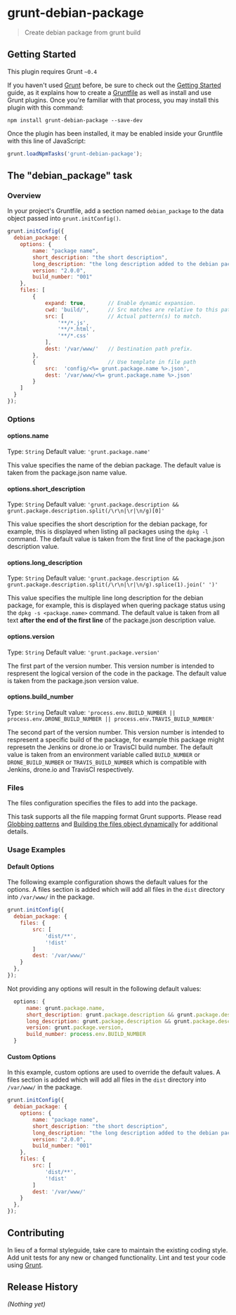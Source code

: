 # grunt-debian-package

> Create debian package from grunt build

## Getting Started
This plugin requires Grunt `~0.4`

If you haven't used [Grunt](http://gruntjs.com/) before, be sure to check out the [Getting Started](http://gruntjs.com/getting-started) guide, as it explains how to create a [Gruntfile](http://gruntjs.com/sample-gruntfile) as well as install and use Grunt plugins. Once you're familiar with that process, you may install this plugin with this command:

```shell
npm install grunt-debian-package --save-dev
```

Once the plugin has been installed, it may be enabled inside your Gruntfile with this line of JavaScript:

```js
grunt.loadNpmTasks('grunt-debian-package');
```

## The "debian_package" task

### Overview
In your project's Gruntfile, add a section named `debian_package` to the data object passed into `grunt.initConfig()`. 

```js
grunt.initConfig({
  debian_package: {
    options: {
        name: "package name",
        short_description: "the short description",
        long_description: "the long description added to the debian package",
        version: "2.0.0",
        build_number: "001"
    },
    files: [
        {
            expand: true,       // Enable dynamic expansion.
            cwd: 'build/',      // Src matches are relative to this path.
            src: [              // Actual pattern(s) to match.
                '**/*.js',
                '**/*.html',
                '**/*.css'
            ],
            dest: '/var/www/'   // Destination path prefix.
        },
        {                       // Use template in file path
            src:  'config/<%= grunt.package.name %>.json', 
            dest: '/var/www/<%= grunt.package.name %>.json'
        }
    ]
  }
});
```

### Options

#### options.name
Type: `String`
Default value: `'grunt.package.name'`

This value specifies the name of the debian package.  The default value is taken from the package.json name value.

#### options.short_description
Type: `String`
Default value: `'grunt.package.description && grunt.package.description.split(/\r\n|\r|\n/g)[0]'`

This value specifies the short description for the debian package, for example, this is displayed when listing all packages using the `dpkg -l` command.  The default value is taken from the first line of the package.json description value.

#### options.long_description
Type: `String`
Default value: `'grunt.package.description && grunt.package.description.split(/\r\n|\r|\n/g).splice(1).join(' ')'`

This value specifies the multiple line long description for the debian package, for example, this is displayed when quering package status using the `dpkg -s <package.name>` command.  The default value is taken from all text **after the end of the first line** of the package.json description value.

#### options.version
Type: `String`
Default value: `'grunt.package.version'`

The first part of the version number.  This version number is intended to respresent the logical version of the code in the package.  The default value is taken from the package.json version value.

#### options.build_number
Type: `String`
Default value: `'process.env.BUILD_NUMBER || process.env.DRONE_BUILD_NUMBER || process.env.TRAVIS_BUILD_NUMBER'`

The second part of the version number.  This version number is intended to respresent a specific build of the package, for example this package might represetn the Jenkins or drone.io or TravisCI build number.  The default value is taken from an environment variable called `BUILD_NUMBER` or `DRONE_BUILD_NUMBER` or `TRAVIS_BUILD_NUMBER` which is compatible with Jenkins, drone.io and TravisCI respectively.

### Files

The files configuration specifies the files to add into the package.

This task supports all the file mapping format Grunt supports. Please read [Globbing patterns](http://gruntjs.com/configuring-tasks#globbing-patterns) and [Building the files object dynamically](http://gruntjs.com/configuring-tasks#building-the-files-object-dynamically) for additional details.

### Usage Examples

#### Default Options

The following example configuration shows the default values for the options.  A files section is added which will add all files in the `dist` directory into `/var/www/` in the package.

```js
grunt.initConfig({
  debian_package: {
    files: {
        src: [
            'dist/**',
            '!dist'
        ]
        dest: '/var/www/'
    }
  },
});
```

Not providing any options will result in the following default values:

```js
  options: {
      name: grunt.package.name,
      short_description: grunt.package.description && grunt.package.description.split(/\r\n|\r|\n/g)[0],
      long_description: grunt.package.description && grunt.package.description.split(/\r\n|\r|\n/g).splice(1).join(' '),
      version: grunt.package.version,
      build_number: process.env.BUILD_NUMBER
  }
```

#### Custom Options

In this example, custom options are used to override the default values.  A files section is added which will add all files in the `dist` directory into `/var/www/` in the package.

```js
grunt.initConfig({
  debian_package: {
    options: {
        name: "package name",
        short_description: "the short description",
        long_description: "the long description added to the debian package",
        version: "2.0.0",
        build_number: "001"
    },
    files: {
        src: [
            'dist/**',
            '!dist'
        ]
        dest: '/var/www/'
    }
  },
});
```

## Contributing
In lieu of a formal styleguide, take care to maintain the existing coding style. Add unit tests for any new or changed functionality. Lint and test your code using [Grunt](http://gruntjs.com/).

## Release History
_(Nothing yet)_
